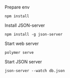 Prepare env
```
npm install
```

Install JSON-server
```
npm install -g json-server
```

Start web server
```
polymer serve
```

Start JSON server
```
json-server --watch db.json
```
